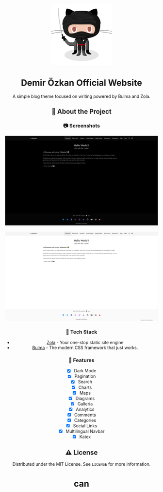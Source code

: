 <div align="center">

  <img src="static/images/docan.png" alt="logo" width="200" height="auto" />
  <h1>Demir Özkan Official Website</h1>
  
  <p>
    A simple blog theme focused on writing powered by Bulma and Zola.
  </p>
  


<!-- About the Project -->
## :star2: About the Project


<!-- Screenshots -->
### :camera: Screenshots

<div align="center"> 
  <img src="screenshotdark.jpg" alt="screenshot" />
</div>
<br/>
<div align="center"> 
  <img src="screenshootlight.jpg" alt="screenshot" />
</div>



<!-- TechStack -->
### :space_invader: Tech Stack


- [Zola](https://www.getzola.org/) - Your one-stop static site engine
- [Bulma](https://bulma.io/) - The modern CSS framework that just works. 

<!-- Features -->
### :dart: Features

- [x] Dark Mode
- [x] Pagination
- [x] Search
- [x] Charts
- [x] Maps
- [x] Diagrams
- [x] Galleria
- [x] Analytics
- [x] Comments
- [x] Categories
- [x] Social Links
- [x] Multilingual Navbar
- [x] Katex

<!-- License -->
## :warning: License

Distributed under the MIT License. See  `LICENSE` for more information.
# can
